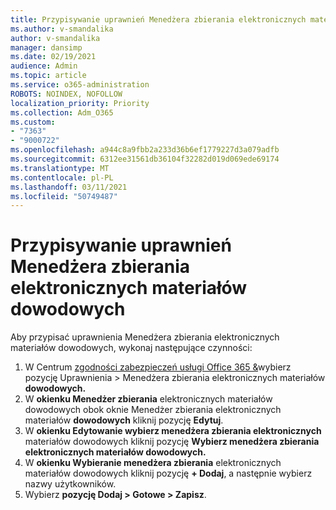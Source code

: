 ```yaml
---
title: Przypisywanie uprawnień Menedżera zbierania elektronicznych materiałów dowodowych
ms.author: v-smandalika
author: v-smandalika
manager: dansimp
ms.date: 02/19/2021
audience: Admin
ms.topic: article
ms.service: o365-administration
ROBOTS: NOINDEX, NOFOLLOW
localization_priority: Priority
ms.collection: Adm_O365
ms.custom:
- "7363"
- "9000722"
ms.openlocfilehash: a944c8a9fbb2a233d36b6ef1779227d3a079adfb
ms.sourcegitcommit: 6312ee31561db36104f32282d019d069ede69174
ms.translationtype: MT
ms.contentlocale: pl-PL
ms.lasthandoff: 03/11/2021
ms.locfileid: "50749487"
---
```

# <a name="assign-ediscovery-manager-permissions"></a>Przypisywanie uprawnień Menedżera zbierania elektronicznych materiałów dowodowych

Aby przypisać uprawnienia Menedżera zbierania elektronicznych materiałów dowodowych, wykonaj następujące czynności:

1. W Centrum [zgodności zabezpieczeń usługi Office 365 &](https://sip.protection.office.com/)wybierz pozycję Uprawnienia > Menedżera zbierania elektronicznych materiałów **dowodowych.**
2. W **okienku Menedżer zbierania** elektronicznych materiałów dowodowych obok oknie Menedżer zbierania elektronicznych materiałów **dowodowych** kliknij pozycję **Edytuj**.
3. W **okienku Edytowanie wybierz menedżera zbierania elektronicznych** materiałów dowodowych kliknij pozycję **Wybierz menedżera zbierania elektronicznych materiałów dowodowych.**
4. W **okienku Wybieranie menedżera zbierania** elektronicznych materiałów dowodowych kliknij pozycję **+ Dodaj**, a następnie wybierz nazwy użytkowników.
5. Wybierz **pozycję Dodaj > Gotowe > Zapisz**.
